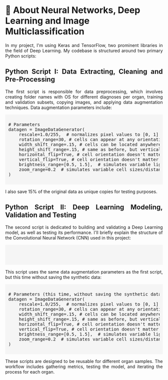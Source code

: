 # 🐍 About Neural Networks, Deep Learning and Image Multiclassification</h1>
<div style="text-align:justify">
<p>In my project, I'm using Keras and TensorFlow, two prominent libraries in the field of Deep Learning. My codebase is structured around two primary Python scripts:</p>
<h2>Python Script I: Data Extracting, Cleaning and Pre-Processing</h2>
<p>The first script is responsible for data preprocessing, which involves creating folder names with OS for different diagnoses per organ, training and validation subsets, copying images, and applying data augmentation techniques. Data augmentation parameters include:</p>
<div style="padding:10px; background-color: #f5f5f5;">
<pre>
# Parameters
datagen = ImageDataGenerator(
    rescale=1.0/255,  # normalizes pixel values to [0, 1]
    rotation_range=30, # cells can appear at any orientation
    width_shift_range=.15, # cells can be located anywhere
    height_shift_range=.15, # same as before, but vertically
    horizontal_flip=True, # cell orientation doesn't matter
    vertical_flip=True, # cell orientation doesn't matter
    brightness_range=[0.5, 1.5],  # simulates variable lighting/staining
    zoom_range=0.2  # simulates variable cell sizes/distances
)
</pre>
</div>
<p>I also save 15% of the original data as unique copies for testing purposes.</p>
<h2>Python Script II: Deep Learning Modeling, Validation and Testing</h2>
<p>The second script is dedicated to building and validating a Deep Learning model, as well as testing its performance. I'll briefly explain the structure of the Convolutional Neural Network (CNN) used in this project:</p>
<div style="padding:10px; background-color: #f5f5f5;">
<pre>

</pre>
</div>
<p>This script uses the same data augmentation parameters as the first script, but this time without saving the synthetic data:</p>
<div style="padding:10px; background-color: #f5f5f5;">
<pre>
# Parameters (this time, without saving the synthetic data)
datagen = ImageDataGenerator(
    rescale=1.0/255,  # normalizes pixel values to [0, 1]
    rotation_range=30, # cells can appear at any orientation
    width_shift_range=.15, # cells can be located anywhere
    height_shift_range=.15, # same as before, but vertically
    horizontal_flip=True, # cell orientation doesn't matter
    vertical_flip=True, # cell orientation doesn't matter
    brightness_range=[0.5, 1.5],  # simulates variable lighting/staining
    zoom_range=0.2  # simulates variable cell sizes/distances
)
</pre>
</div>
<p>These scripts are designed to be reusable for different organ samples. The workflow includes gathering metrics, testing the model, and iterating the process for each organ.</p>
</div>
